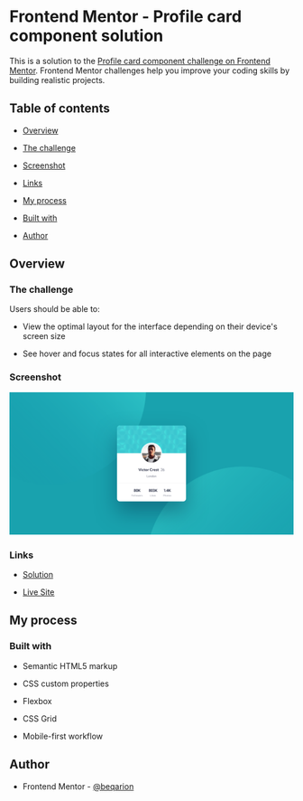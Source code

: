 # Frontend Mentor - Profile card component solution

  

This is a solution to the [Profile card component challenge on Frontend Mentor](https://www.frontendmentor.io/challenges/profile-card-component-cfArpWshJ). Frontend Mentor challenges help you improve your coding skills by building realistic projects.

  

## Table of contents

  

- [Overview](#overview)

- [The challenge](#the-challenge)

- [Screenshot](#screenshot)

- [Links](#links)

- [My process](#my-process)

- [Built with](#built-with)

- [Author](#author)

  
  

## Overview

  

### The challenge

  

Users should be able to:

  

- View the optimal layout for the interface depending on their device's screen size

- See hover and focus states for all interactive elements on the page

  

### Screenshot

  

![](./screenshot.png)

  

### Links

  

- [Solution](https://github.com/beqarion/profile-card-component)

- [Live Site](https://beqarion.github.io/profile-card-component/)

  

## My process

  

### Built with

  

- Semantic HTML5 markup

- CSS custom properties

- Flexbox

- CSS Grid

- Mobile-first workflow

  

## Author

  

- Frontend Mentor - [@beqarion](https://www.frontendmentor.io/profile/beqarion)
